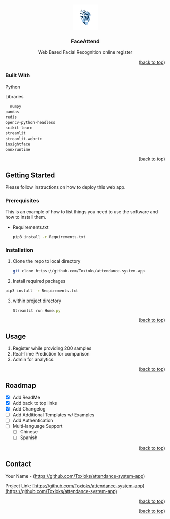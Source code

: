 <a name="readme-top"></a>

<!-- PROJECT LOGO -->
<br />
<div align="center">
  <a href="https://github.com/Toxioks/attendance-system-app">
    <img src="logo.png" alt="Logo" width="80" height="80">
  </a>

  <h3 align="center">FaceAttend</h3>

  <p align="center">
    Web Based Facial Recognition online register
  </p>
</div>

<p align="right">(<a href="#readme-top">back to top</a>)</p>

### Built With

Python

Libraries
```sh
  numpy
pandas
redis
opencv-python-headless
scikit-learn
streamlit
streamlit-webrtc
insightface
onnxruntime
  ```
<p align="right">(<a href="#readme-top">back to top</a>)</p>



<!-- GETTING STARTED -->
## Getting Started

Please follow instructions on how to deploy this web app.

### Prerequisites

This is an example of how to list things you need to use the software and how to install them.
* Requirements.txt
  ```sh
  pip3 install -r Requirements.txt
  ```

### Installation


1. Clone the repo to local directory
   ```sh
   git clone https://github.com/Toxioks/attendance-system-app
   ```
32. Install required packages
   ```sh
  pip3 install -r Requirements.txt
  ```
3. within project directory
   ```js
   Streamlit run Home.py
   ```

<p align="right">(<a href="#readme-top">back to top</a>)</p>

<!-- USAGE EXAMPLES -->
## Usage

1. Register while providing 200 samples
2. Real-Time Prediction for comparison
3. Admin for analytics.


<p align="right">(<a href="#readme-top">back to top</a>)</p>

<!-- ROADMAP -->
## Roadmap

- [x] Add ReadMe
- [x] Add back to top links
- [x] Add Changelog
- [ ] Add Additional Templates w/ Examples
- [ ] Add Authentication
- [ ] Multi-language Support
    - [ ] Chinese
    - [ ] Spanish

<p align="right">(<a href="#readme-top">back to top</a>)</p>


<!-- CONTACT -->
## Contact

Your Name - (https://github.com/Toxioks/attendance-system-app) 

Project Link: [https://github.com/Toxioks/attendance-system-app](https://github.com/Toxioks/attendance-system-app)

<p align="right">(<a href="#readme-top">back to top</a>)</p>

<p align="right">(<a href="#readme-top">back to top</a>)</p>



<!-- MARKDOWN LINKS & IMAGES -->
<!-- https://www.markdownguide.org/basic-syntax/#reference-style-links -->
[contributors-shield]: https://img.shields.io/github/contributors/othneildrew/Best-README-Template.svg?style=for-the-badge
[contributors-url]: https://github.com/othneildrew/Best-README-Template/graphs/contributors
[forks-shield]: https://img.shields.io/github/forks/othneildrew/Best-README-Template.svg?style=for-the-badge
[forks-url]: https://github.com/othneildrew/Best-README-Template/network/members
[stars-shield]: https://img.shields.io/github/stars/othneildrew/Best-README-Template.svg?style=for-the-badge
[stars-url]: https://github.com/othneildrew/Best-README-Template/stargazers
[issues-shield]: https://img.shields.io/github/issues/othneildrew/Best-README-Template.svg?style=for-the-badge
[issues-url]: https://github.com/othneildrew/Best-README-Template/issues
[license-shield]: https://img.shields.io/github/license/othneildrew/Best-README-Template.svg?style=for-the-badge
[license-url]: https://github.com/othneildrew/Best-README-Template/blob/master/LICENSE.txt
[linkedin-shield]: https://img.shields.io/badge/-LinkedIn-black.svg?style=for-the-badge&logo=linkedin&colorB=555
[linkedin-url]: https://linkedin.com/in/othneildrew
[product-screenshot]: images/screenshot.png
[Next.js]: https://img.shields.io/badge/next.js-000000?style=for-the-badge&logo=nextdotjs&logoColor=white
[Next-url]: https://nextjs.org/
[React.js]: https://img.shields.io/badge/React-20232A?style=for-the-badge&logo=react&logoColor=61DAFB
[React-url]: https://reactjs.org/
[Vue.js]: https://img.shields.io/badge/Vue.js-35495E?style=for-the-badge&logo=vuedotjs&logoColor=4FC08D
[Vue-url]: https://vuejs.org/
[Angular.io]: https://img.shields.io/badge/Angular-DD0031?style=for-the-badge&logo=angular&logoColor=white
[Angular-url]: https://angular.io/
[Svelte.dev]: https://img.shields.io/badge/Svelte-4A4A55?style=for-the-badge&logo=svelte&logoColor=FF3E00
[Svelte-url]: https://svelte.dev/
[Laravel.com]: https://img.shields.io/badge/Laravel-FF2D20?style=for-the-badge&logo=laravel&logoColor=white
[Laravel-url]: https://laravel.com
[Bootstrap.com]: https://img.shields.io/badge/Bootstrap-563D7C?style=for-the-badge&logo=bootstrap&logoColor=white
[Bootstrap-url]: https://getbootstrap.com
[JQuery.com]: https://img.shields.io/badge/jQuery-0769AD?style=for-the-badge&logo=jquery&logoColor=white
[JQuery-url]: https://jquery.com 
